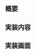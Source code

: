 ## 概要
<!-- PRの背景・目的・概要 -->

## 実装内容
<!-- 実装した内容を詳細に記述してください -->
<!-- 箇条書きで記述してください -->

## 実装画面
<!-- 実装した画面のスクショを貼ってください -->
<!-- 画像で分かりにくい場合は、動画を貼ってください -->